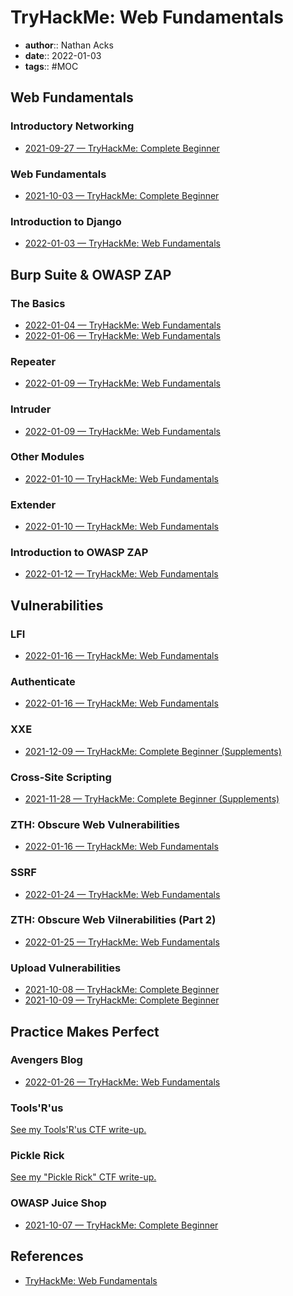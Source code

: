 # TryHackMe: Web Fundamentals

* **author**:: Nathan Acks  
* **date**:: 2022-01-03  
* **tags**:: #MOC

## Web Fundamentals

### Introductory Networking

* [2021-09-27 — TryHackMe: Complete Beginner](../log/2021-09-27-tryhackme-complete-beginner.md)

### Web Fundamentals

* [2021-10-03 — TryHackMe: Complete Beginner](../log/2021-10-03-tryhackme-complete-beginner.md)

### Introduction to Django

* [2022-01-03 — TryHackMe: Web Fundamentals](../log/2022-01-03-tryhackme-web-fundamentals.md)

## Burp Suite & OWASP ZAP

### The Basics

* [2022-01-04 — TryHackMe: Web Fundamentals](../log/2022-01-04-tryhackme-web-fundamentals.md)
* [2022-01-06 — TryHackMe: Web Fundamentals](../log/2022-01-06-tryhackme-web-fundamentals.md)

### Repeater

* [2022-01-09 — TryHackMe: Web Fundamentals](../log/2022-01-09-tryhackme-web-fundamentals.md)

### Intruder

* [2022-01-09 — TryHackMe: Web Fundamentals](../log/2022-01-09-tryhackme-web-fundamentals.md)

### Other Modules

* [2022-01-10 — TryHackMe: Web Fundamentals](../log/2022-01-10-tryhackme-web-fundamentals.md)

### Extender

* [2022-01-10 — TryHackMe: Web Fundamentals](../log/2022-01-10-tryhackme-web-fundamentals.md)

### Introduction to OWASP ZAP

* [2022-01-12 — TryHackMe: Web Fundamentals](../log/2022-01-12-tryhackme-web-fundamentals.md)

## Vulnerabilities

### LFI

* [2022-01-16 — TryHackMe: Web Fundamentals](../log/2022-01-16-tryhackme-web-fundamentals.md)

### Authenticate

* [2022-01-16 — TryHackMe: Web Fundamentals](../log/2022-01-16-tryhackme-web-fundamentals.md)

### XXE

* [2021-12-09 — TryHackMe: Complete Beginner (Supplements)](../log/2021-12-09-tryhackme-complete-beginner-supplements.md)

### Cross-Site Scripting

* [2021-11-28 — TryHackMe: Complete Beginner (Supplements)](../log/2021-11-28-tryhackme-complete-beginner-supplements.md)

### ZTH: Obscure Web Vulnerabilities

* [2022-01-16 — TryHackMe: Web Fundamentals](../log/2022-01-16-tryhackme-web-fundamentals.md)

### SSRF

* [2022-01-24 — TryHackMe: Web Fundamentals](../log/2022-01-24-tryhackme-web-fundamentals.md)

### ZTH: Obscure Web Vilnerabilities (Part 2)

* [2022-01-25 — TryHackMe: Web Fundamentals](../log/2022-01-25-tryhackme-web-fundamentals.md)

### Upload Vulnerabilities

* [2021-10-08 — TryHackMe: Complete Beginner](../log/2021-10-08-tryhackme-complete-beginner.md)
* [2021-10-09 — TryHackMe: Complete Beginner](../log/2021-10-09-tryhackme-complete-beginner.md)

## Practice Makes Perfect

### Avengers Blog

* [2022-01-26 — TryHackMe: Web Fundamentals](../log/2022-01-26-tryhackme-web-fundamentals.md)

### Tools'R'us

[See my Tools'R'us CTF write-up.](tryhackme-tools-r-us.md)

### Pickle Rick

[See my "Pickle Rick" CTF write-up.](../notes/tryhackme-pickle-rick.md)

### OWASP Juice Shop

* [2021-10-07 — TryHackMe: Complete Beginner](../log/2021-10-07-tryhackme-complete-beginner.md)

## References

* [TryHackMe: Web Fundamentals](https://tryhackme.com/path/outline/web)
